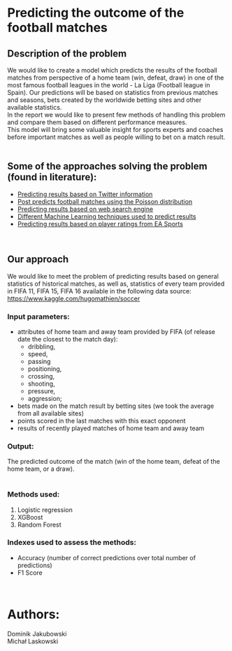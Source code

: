 # Predicting the outcome of the football matches

## Description of the problem 

We would like to create a model which predicts the results of the football matches from perspective of a home team (win, defeat, draw) in one of the most famous football leagues in the world - La Liga (Football league in Spain). Our predictions will be based on statistics from previous matches and seasons, bets created by the worldwide betting sites and other available statistics. <br>
In the report we would like to present few methods of handling this problem and compare them based on different performance measures. <br>
This model will bring some valuable insight for sports experts and coaches before important matches as well as people willing to bet on a match result.
<br>
<br>
## Some of the approaches solving the problem (found in literature):
- [Predicting results based on Twitter information](https://arxiv.org/pdf/1411.1243.pdf)
- [Post predicts football matches using the Poisson distribution](https://dashee87.github.io/football/python/predicting-football-results-with-statistical-modelling/)
- [Predicting results based on web search engine](https://qz.com/233830/world-cup-germany-argentina-predictions-microsoft/)
- [Different Machine Learning techniques used to predict results](https://www.imperial.ac.uk/media/imperial-college/faculty-of-engineering/computing/public/1718-ug-projects/Corentin-Herbinet-Using-Machine-Learning-techniques-to-predict-the-outcome-of-profressional-football-matches.pdf)
- [Predicting results based on player ratings from EA Sports](https://towardsdatascience.com/predicting-premier-league-odds-from-ea-player-bfdb52597392)
<br>

## Our approach
We would like to meet the problem of predicting results based on general statistics of historical matches, as well as, statistics of every team provided in FIFA 11, FIFA 15, FIFA 16 available in the following data source: <br>
https://www.kaggle.com/hugomathien/soccer

### Input parameters:
- attributes of home team and away team provided by FIFA (of release date the closest to the match day):
    - dribbling,
    - speed,
    - passing
    - positioning, 
    - crossing, 
    - shooting, 
    - pressure, 
    - aggression;
- bets made on the match result by betting sites (we took the average from all available sites)
- points scored in the last matches with this exact opponent
- results of recently played matches of home team and away team

### Output:
The predicted outcome of the match (win of the home team, defeat of the home team, or a draw).
<br>
<br>

### Methods used:
1.	Logistic regression
2.	XGBoost
3.	Random Forest

### Indexes used to assess the methods:
- Accuracy (number of correct predictions over total number of predictions)
- F1 Score

<br>

# Authors:

Dominik Jakubowski <br>
Michał Laskowski <br>